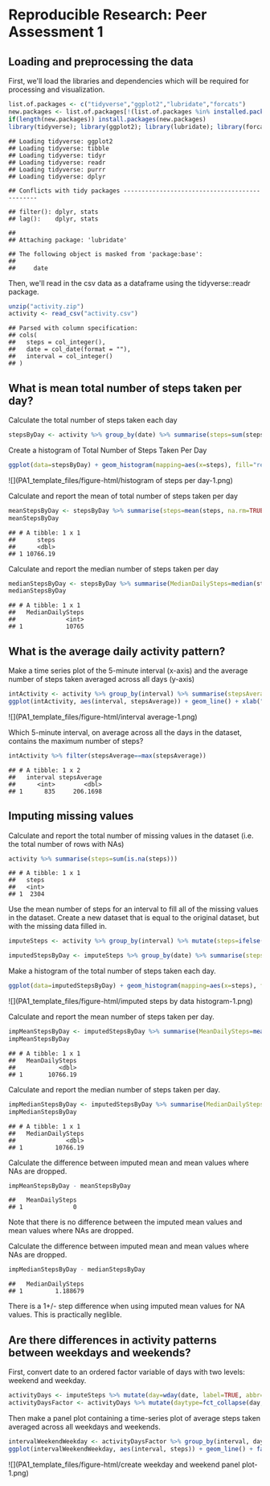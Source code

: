 # Reproducible Research: Peer Assessment 1


## Loading and preprocessing the data
First, we'll load the libraries and dependencies which will be required for processing and visualization.


```r
list.of.packages <- c("tidyverse","ggplot2","lubridate","forcats")
new.packages <- list.of.packages[!(list.of.packages %in% installed.packages()[, "Package"])]
if(length(new.packages)) install.packages(new.packages)
library(tidyverse); library(ggplot2); library(lubridate); library(forcats)
```

```
## Loading tidyverse: ggplot2
## Loading tidyverse: tibble
## Loading tidyverse: tidyr
## Loading tidyverse: readr
## Loading tidyverse: purrr
## Loading tidyverse: dplyr
```

```
## Conflicts with tidy packages ----------------------------------------------
```

```
## filter(): dplyr, stats
## lag():    dplyr, stats
```

```
## 
## Attaching package: 'lubridate'
```

```
## The following object is masked from 'package:base':
## 
##     date
```

Then, we'll read in the csv data as a dataframe using the tidyverse::readr package. 


```r
unzip("activity.zip")
activity <- read_csv("activity.csv")
```

```
## Parsed with column specification:
## cols(
##   steps = col_integer(),
##   date = col_date(format = ""),
##   interval = col_integer()
## )
```

## What is mean total number of steps taken per day?

Calculate the total number of steps taken each day

```r
stepsByDay <- activity %>% group_by(date) %>% summarise(steps=sum(steps))
```

Create a histogram of Total Number of Steps Taken Per Day

```r
ggplot(data=stepsByDay) + geom_histogram(mapping=aes(x=steps), fill="red", color="white", bins=30, na.rm=TRUE) + xlab("Steps") + ylab("Count") + ggtitle("Total Number of Steps Taken Per Day")
```

![](PA1_template_files/figure-html/histogram of steps per day-1.png)<!-- -->

Calculate and report the mean of total number of steps taken per day

```r
meanStepsByDay <- stepsByDay %>% summarise(steps=mean(steps, na.rm=TRUE))
meanStepsByDay 
```

```
## # A tibble: 1 x 1
##      steps
##      <dbl>
## 1 10766.19
```

Calculate and report the median number of steps taken per day

```r
medianStepsByDay <- stepsByDay %>% summarise(MedianDailySteps=median(steps, na.rm=TRUE))
medianStepsByDay
```

```
## # A tibble: 1 x 1
##   MedianDailySteps
##              <int>
## 1            10765
```

## What is the average daily activity pattern?

Make a time series plot of the 5-minute interval (x-axis) and the average number of steps taken averaged across all days (y-axis)

```r
intActivity <- activity %>% group_by(interval) %>% summarise(stepsAverage=mean(steps, na.rm=TRUE))
ggplot(intActivity, aes(interval, stepsAverage)) + geom_line() + xlab("Time") + ylab("Average Number of Steps") + scale_x_continuous(breaks=c(0,500,1000,1500,2000), labels=c("0:00","5:00","10:00","15:00","20:00"))
```

![](PA1_template_files/figure-html/interval average-1.png)<!-- -->

Which 5-minute interval, on average across all the days in the dataset, contains the maximum number of steps?

```r
intActivity %>% filter(stepsAverage==max(stepsAverage)) 
```

```
## # A tibble: 1 x 2
##   interval stepsAverage
##      <int>        <dbl>
## 1      835     206.1698
```

## Imputing missing values

Calculate and report the total number of missing values in the dataset (i.e. the total number of rows with NAs)

```r
activity %>% summarise(steps=sum(is.na(steps)))
```

```
## # A tibble: 1 x 1
##   steps
##   <int>
## 1  2304
```

Use the mean number of steps for an interval to fill all of the missing values in the dataset.
Create a new dataset that is equal to the original dataset, but with the missing data filled in.

```r
imputeSteps <- activity %>% group_by(interval) %>% mutate(steps=ifelse(is.na(steps),mean(steps, na.rm=TRUE),steps))
```


```r
imputedStepsByDay <- imputeSteps %>% group_by(date) %>% summarise(steps=sum(steps))
```

Make a histogram of the total number of steps taken each day.

```r
ggplot(data=imputedStepsByDay) + geom_histogram(mapping=aes(x=steps), fill="red", color="white", bins=30, na.rm=TRUE) + xlab("Steps") + ylab("Count") + ggtitle("Total Number of Steps Taken Per Day (with Interval Mean Imputed for NAs)")
```

![](PA1_template_files/figure-html/imputed steps by data histogram-1.png)<!-- -->

Calculate and report the mean number of steps taken per day.

```r
impMeanStepsByDay <- imputedStepsByDay %>% summarise(MeanDailySteps=mean(steps))
impMeanStepsByDay
```

```
## # A tibble: 1 x 1
##   MeanDailySteps
##            <dbl>
## 1       10766.19
```

Calculate and report the median number of steps taken per day.


```r
impMedianStepsByDay <- imputedStepsByDay %>% summarise(MedianDailySteps=median(steps))
impMedianStepsByDay
```

```
## # A tibble: 1 x 1
##   MedianDailySteps
##              <dbl>
## 1         10766.19
```

Calculate the difference between imputed mean and mean values where NAs are dropped.


```r
impMeanStepsByDay - meanStepsByDay
```

```
##   MeanDailySteps
## 1              0
```

Note that there is no difference between the imputed mean values and mean values where NAs are dropped.

Calculate the difference between imputed mean and mean values where NAs are dropped. 

```r
impMedianStepsByDay - medianStepsByDay
```

```
##   MedianDailySteps
## 1         1.188679
```

There is a 1+/- step difference when using imputed mean values for NA values. This is practically neglible.

## Are there differences in activity patterns between weekdays and weekends?
First, convert date to an ordered factor variable of days with two levels: weekend and weekday.

```r
activityDays <- imputeSteps %>% mutate(day=wday(date, label=TRUE, abbr=FALSE)) 
activityDaysFactor <- activityDays %>% mutate(daytype=fct_collapse(day, weekend=c("Sunday", "Saturday"), weekday=c("Monday","Tuesday","Wednesday", "Thursday","Friday")))
```

Then make a panel plot containing a time-series plot of average steps taken averaged across all weekdays and weekends.

```r
intervalWeekendWeekday <- activityDaysFactor %>% group_by(interval, daytype) %>% summarise(steps=mean(steps))
ggplot(intervalWeekendWeekday, aes(interval, steps)) + geom_line() + facet_wrap(~ daytype, nrow=2) + xlab("Time") + ylab("Average Number of Steps") + scale_x_continuous(breaks=c(0,500,1000,1500,2000), labels=c("0:00","5:00","10:00","15:00","20:00"))
```

![](PA1_template_files/figure-html/create weekday and weekend panel plot-1.png)<!-- -->
